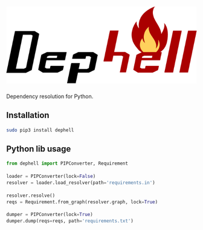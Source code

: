 # ![DepHell](./assets/logo.png)

Dependency resolution for Python.

## Installation

```bash
sudo pip3 install dephell
```

## Python lib usage

```python
from dephell import PIPConverter, Requirement

loader = PIPConverter(lock=False)
resolver = loader.load_resolver(path='requirements.in')

resolver.resolve()
reqs = Requirement.from_graph(resolver.graph, lock=True)

dumper = PIPConverter(lock=True)
dumper.dump(reqs=reqs, path='requirements.txt')
```
